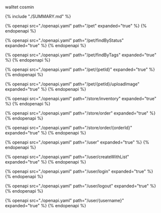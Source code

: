 walltet  cosmin


{% include "./SUMMARY.md" %}


{% openapi src="./openapi.yaml" path="/pet" expanded="true" %} {% endopenapi %}

{% openapi src="./openapi.yaml" path="/pet/findByStatus" expanded="true" %} {% endopenapi %}

{% openapi src="./openapi.yaml" path="/pet/findByTags" expanded="true" %} {% endopenapi %}

{% openapi src="./openapi.yaml" path="/pet/{petId}" expanded="true" %} {% endopenapi %}

{% openapi src="./openapi.yaml" path="/pet/{petId}/uploadImage" expanded="true" %} {% endopenapi %}

{% openapi src="./openapi.yaml" path="/store/inventory" expanded="true" %} {% endopenapi %}

{% openapi src="./openapi.yaml" path="/store/order" expanded="true" %} {% endopenapi %}

{% openapi src="./openapi.yaml" path="/store/order/{orderId}" expanded="true" %} {% endopenapi %}

{% openapi src="./openapi.yaml" path="/user" expanded="true" %} {% endopenapi %}

{% openapi src="./openapi.yaml" path="/user/createWithList" expanded="true" %} {% endopenapi %}

{% openapi src="./openapi.yaml" path="/user/login" expanded="true" %} {% endopenapi %}

{% openapi src="./openapi.yaml" path="/user/logout" expanded="true" %} {% endopenapi %}

{% openapi src="./openapi.yaml" path="/user/{username}" expanded="true" %} {% endopenapi %}
